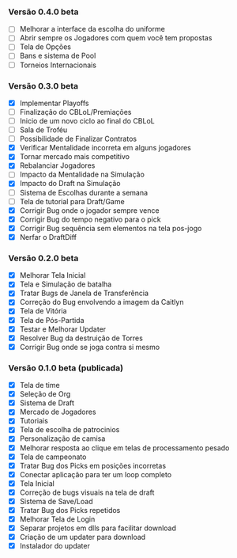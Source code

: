 ### Versão 0.4.0 beta

- [ ] Melhorar a interface da escolha do uniforme
- [ ] Abrir sempre os Jogadores com quem você tem propostas
- [ ] Tela de Opções
- [ ] Bans e sistema de Pool
- [ ] Torneios Internacionais

### Versão 0.3.0 beta

- [x] Implementar Playoffs
- [ ] Finalização do CBLoL/Premiações
- [ ] Inicio de um novo ciclo ao final do CBLoL
- [ ] Sala de Troféu
- [ ] Possibilidade de Finalizar Contratos
- [x] Verificar Mentalidade incorreta em alguns jogadores
- [x] Tornar mercado mais competitivo
- [x] Rebalanciar Jogadores
- [ ] Impacto da Mentalidade na Simulação
- [x] Impacto do Draft na Simulação
- [ ] Sistema de Escolhas durante a semana
- [ ] Tela de tutorial para Draft/Game
- [x] Corrigir Bug onde o jogador sempre vence
- [x] Corrigir Bug do tempo negativo para o pick
- [x] Corrigir Bug sequência sem elementos na tela pos-jogo
- [x] Nerfar o DraftDiff

### Versão 0.2.0 beta

- [x] Melhorar Tela Inicial
- [x] Tela e Simulação de batalha
- [x] Tratar Bugs de Janela de Transferência
- [x] Correção do Bug envolvendo a imagem da Caitlyn
- [x] Tela de Vitória
- [x] Tela de Pós-Partida
- [x] Testar e Melhorar Updater
- [x] Resolver Bug da destruição de Torres
- [x] Corrigir Bug onde se joga contra si mesmo

### Versão 0.1.0 beta (publicada)

- [x] Tela de time
- [x] Seleção de Org
- [x] Sistema de Draft
- [x] Mercado de Jogadores
- [x] Tutoriais
- [x] Tela de escolha de patrocinios
- [x] Personalização de camisa 
- [x] Melhorar resposta ao clique em telas de processamento pesado
- [x] Tela de campeonato
- [x] Tratar Bug dos Picks em posições incorretas
- [x] Conectar aplicação para ter um loop completo
- [x] Tela Inicial
- [x] Correção de bugs visuais na tela de draft
- [x] Sistema de Save/Load
- [x] Tratar Bug dos Picks repetidos
- [x] Melhorar Tela de Login
- [x] Separar projetos em dlls para facilitar download
- [x] Criação de um updater para download
- [x] Instalador do updater